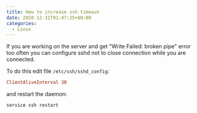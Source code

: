 ```yaml
---
title: How to increase ssh timeout
date: 2020-12-31T01:47:25+00:00
categories:
  - Linux
---
```


If you are working on the server and get "Write Failed: broken pipe" error too often you can configure sshd not to close connection while you are connected.

To do this edit file `/etc/ssh/sshd_config`:

```ini
ClientAliveInterval 30
```

and restart the daemon:

```bash
service ssh restart
```

